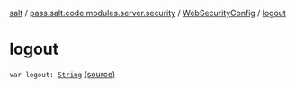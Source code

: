[salt](../../index.md) / [pass.salt.code.modules.server.security](../index.md) / [WebSecurityConfig](index.md) / [logout](./logout.md)

# logout

`var logout: `[`String`](https://kotlinlang.org/api/latest/jvm/stdlib/kotlin/-string/index.html) [(source)](https://github.com/kurbaniec-tgm/salt/tree/master/code/modules/server/security/WebSecurityConfig.kt#L20)